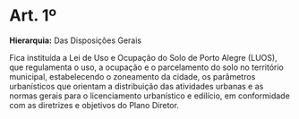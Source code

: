 # Art. 1º

**Hierarquia:** Das Disposições Gerais

Fica instituída a Lei de Uso e Ocupação do Solo de Porto Alegre (LUOS), que regulamenta o uso, a ocupação e o parcelamento do solo no território municipal, estabelecendo o zoneamento da cidade, os parâmetros urbanísticos que orientam a distribuição das atividades urbanas e as normas gerais para o licenciamento urbanístico e edilício, em conformidade com as diretrizes e objetivos do Plano Diretor.






